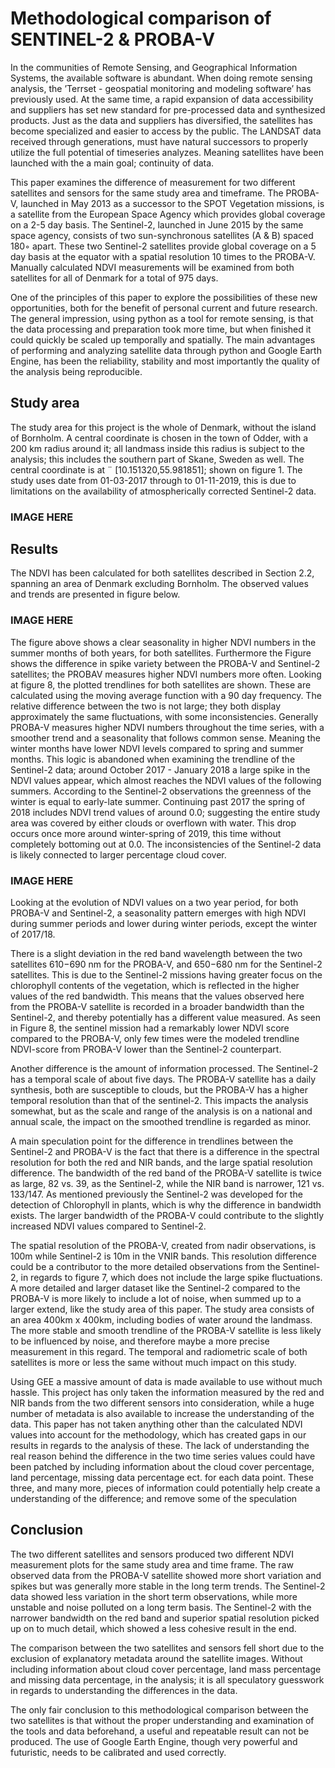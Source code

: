 # Methodological comparison of SENTINEL-2 & PROBA-V

In the communities of Remote Sensing, and Geographical Information Systems, the available software is abundant. 
When doing remote sensing analysis, the ’Terrset - geospatial monitoring and modeling software’ has previously used. 
At the same time, a rapid expansion of data accessibility and suppliers has set new standard for pre-processed data and synthesized products. 
Just as the data and suppliers has diversified, the satellites has become specialized and easier to access by the public. 
The LANDSAT data received through generations, must have natural successors to properly utilize the full potential of timeseries analyzes. 
Meaning satellites have been launched with the a main goal; continuity of data. 

This paper examines the difference of measurement for two different satellites and sensors for the same study area and timeframe. 
The PROBA-V, launched in May 2013 as a successor to the SPOT Vegetation missions, is a satellite from the European Space Agency which provides global coverage on a 2-5 day basis. The Sentinel-2, launched in June 2015
by the same space agency, consists of two sun-synchronous satellites (A & B) spaced 180◦ apart. These two Sentinel-2 satellites provide global coverage on a 5 day basis at the equator with a spatial resolution 10 times to the PROBA-V.
Manually calculated NDVI measurements will be examined from both satellites for all of Denmark for a total of 975
days. 

One of the principles of this paper to explore the possibilities of these new opportunities, both for the benefit of personal current and future research. 
The general impression, using python as a tool for remote sensing, is that the data processing and preparation took more time, but when finished it could quickly be scaled up temporally and spatially.
The main advantages of performing and analyzing satellite data through python and Google Earth Engine, has been the reliability, stability and most importantly the quality of the analysis being reproducible.

## Study area
The study area for this project is the whole of Denmark, without the island of Bornholm. A central coordinate is chosen in the town of Odder, with a 200 km radius around it; all landmass inside this radius is subject to the analysis; this includes
the southern part of Skane, Sweden as well. The central coordinate is at ¨ [10.151320,55.981851]; shown on figure 1. 
The study uses date from 01-03-2017 through to 01-11-2019, this is due to limitations on the availability of atmospherically corrected Sentinel-2 data.

### IMAGE HERE 

## Results

The NDVI has been calculated for both satellites described in Section 2.2, spanning an area of Denmark excluding Bornholm. 
The observed values and trends are presented in figure below.

### IMAGE HERE

The figure above shows a clear seasonality in higher NDVI numbers in the summer months of both years, for both satellites.
Furthermore the Figure shows the difference in spike variety between the PROBA-V and Sentinel-2 satellites; the PROBAV measures higher NDVI numbers more often. Looking at figure 8, the plotted trendlines for both satellites are shown.
These are calculated using the moving average function with a 90 day frequency. The relative difference between the two is not large; they both display approximately the same fluctuations, with some inconsistencies. Generally PROBA-V
measures higher NDVI numbers throughout the time series, with a smoother trend and a seasonality that follows common sense. 
Meaning the winter months have lower NDVI levels compared to spring and summer months. 
This logic is abandoned when examining the trendline of the Sentinel-2 data; around October 2017 - January 2018 a large spike in
the NDVI values appear, which almost reaches the NDVI values of the following summers. 
According to the Sentinel-2 observations the greenness of the winter is equal to early-late summer. 
Continuing past 2017 the spring of 2018 includes NDVI trend values of around 0.0; suggesting the entire study area was covered by either clouds or overflown with water.
This drop occurs once more around winter-spring of 2019, this time without completely bottoming out at 0.0. 
The inconsistencies of the Sentinel-2 data is likely connected to larger percentage cloud cover.

### IMAGE HERE

Looking at the evolution of NDVI values on a two year period, for both PROBA-V and Sentinel-2, a seasonality pattern emerges with high NDVI during summer periods and lower during winter periods, except the winter of 2017/18.

There is a slight deviation in the red band wavelength between the two satellites 610−690 nm for the PROBA-V, and
650−680 nm for the Sentinel-2 satellites. This is due to the Sentinel-2 missions having greater focus on the chlorophyll
contents of the vegetation, which is reflected in the higher values of the red bandwidth. This means that the values observed
here from the PROBA-V satellite is recorded in a broader bandwidth than the Sentinel-2, and thereby potentially has a
different value measured. As seen in Figure 8, the sentinel mission had a remarkably lower NDVI score compared to the
PROBA-V, only few times were the modeled trendline NDVI-score from PROBA-V lower than the Sentinel-2 counterpart.

Another difference is the amount of information processed. The Sentinel-2 has a temporal scale of about five days.
The PROBA-V satellite has a daily synthesis, both are susceptible to clouds, but the PROBA-V has a higher temporal
resolution than that of the sentinel-2. This impacts the analysis somewhat, but as the scale and range of the analysis is on
a national and annual scale, the impact on the smoothed trendline is regarded as minor.

A main speculation point for the difference in trendlines between the Sentinel-2 and PROBA-V is the fact that there is a
difference in the spectral resolution for both the red and NIR bands, and the large spatial resolution difference.
The bandwidth of the red band of the PROBA-V satellite is twice as large, 82 vs. 39, as the Sentinel-2, while the NIR
band is narrower, 121 vs. 133/147. As mentioned previously the Sentinel-2 was developed for the detection of Chlorophyll in plants, which is why the difference in bandwidth exists. The larger bandwidth of the PROBA-V could contribute
to the slightly increased NDVI values compared to Sentinel-2.

The spatial resolution of the PROBA-V, created from nadir observations, is 100m while Sentinel-2 is 10m in the VNIR
bands. This resolution difference could be a contributor to the more detailed observations from the Sentinel-2, in regards
to figure 7, which does not include the large spike fluctuations. A more detailed and larger dataset like the Sentinel-2
compared to the PROBA-V is more likely to include a lot of noise, when summed up to a larger extend, like the study area
of this paper. The study area consists of an area 400km x 400km, including bodies of water around the landmass. The
more stable and smooth trendline of the PROBA-V satellite is less likely to be influenced by noise, and therefore maybe
a more precise measurement in this regard. The temporal and radiometric scale of both satellites is more or less the same
without much impact on this study.

Using GEE a massive amount of data is made available to use without much hassle. This project has only taken the
information measured by the red and NIR bands from the two different sensors into consideration, while a huge number
of metadata is also available to increase the understanding of the data. This paper has not taken anything other than the
calculated NDVI values into account for the methodology, which has created gaps in our results in regards to the analysis
of these. The lack of understanding the real reason behind the difference in the two time series values could have been
patched by including information about the cloud cover percentage, land percentage, missing data percentage ect. for
each data point. These three, and many more, pieces of information could potentially help create a understanding of the
difference; and remove some of the speculation

## Conclusion
The two different satellites and sensors produced two different NDVI measurement plots for the same study area and time
frame. The raw observed data from the PROBA-V satellite showed more short variation and spikes but was generally
more stable in the long term trends. The Sentinel-2 data showed less variation in the short term observations, while more
unstable and noise polluted on a long term basis. The Sentinel-2 with the narrower bandwidth on the red band and superior
spatial resolution picked up on to much detail, which showed a less cohesive result in the end.

The comparison between the two satellites and sensors fell short due to the exclusion of explanatory metadata around
the satellite images. Without including information about cloud cover percentage, land mass percentage and missing data
percentage, in the analysis; it is all speculatory guesswork in regards to understanding the differences in the data.

The only fair conclusion to this methodological comparison between the two satellites is that without the proper
understanding and examination of the tools and data beforehand, a useful and repeatable result can not be produced. The
use of Google Earth Engine, though very powerful and futuristic, needs to be calibrated and used correctly.
